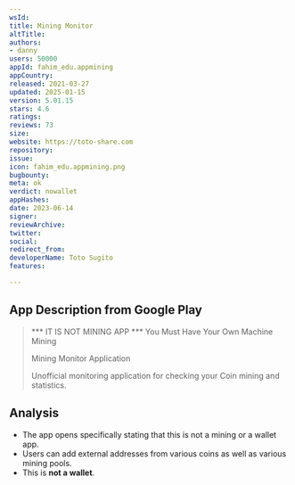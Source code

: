 ```yaml
---
wsId: 
title: Mining Monitor
altTitle: 
authors:
- danny
users: 50000
appId: fahim_edu.appmining
appCountry: 
released: 2021-03-27
updated: 2025-01-15
version: 5.01.15
stars: 4.6
ratings: 
reviews: 73
size: 
website: https://toto-share.com
repository: 
issue: 
icon: fahim_edu.appmining.png
bugbounty: 
meta: ok
verdict: nowallet
appHashes: 
date: 2023-06-14
signer: 
reviewArchive: 
twitter: 
social: 
redirect_from: 
developerName: Toto Sugito
features: 

---
```


## App Description from Google Play 

> *** IT IS NOT MINING APP ***
> You Must Have Your Own Machine Mining
>
> Mining Monitor Application
>
> Unofficial monitoring application for checking your Coin mining and statistics.

## Analysis 

- The app opens specifically stating that this is not a mining or a wallet app. 
- Users can add external addresses from various coins as well as various mining pools. 
- This is **not a wallet**. 